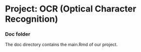 # Project: OCR (Optical Character Recognition) 

### Doc folder

The doc directory contains the main.Rmd of our project.
